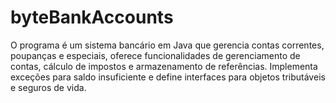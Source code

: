 # byteBankAccounts
O programa é um sistema bancário em Java que gerencia contas correntes, poupanças e especiais, oferece funcionalidades de gerenciamento de contas, cálculo de impostos e armazenamento de referências. Implementa exceções para saldo insuficiente e define interfaces para objetos tributáveis e seguros de vida.
